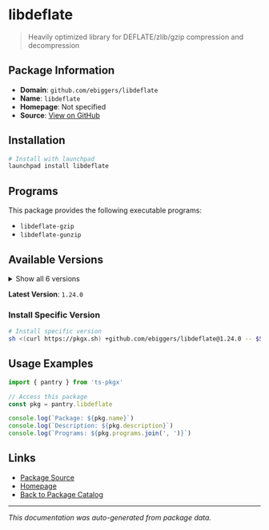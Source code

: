 # libdeflate

> Heavily optimized library for DEFLATE/zlib/gzip compression and decompression

## Package Information

- **Domain**: `github.com/ebiggers/libdeflate`
- **Name**: `libdeflate`
- **Homepage**: Not specified
- **Source**: [View on GitHub](https://github.com/pkgxdev/pantry/tree/main/projects/github.com/ebiggers/libdeflate/package.yml)

## Installation

```bash
# Install with launchpad
launchpad install libdeflate
```

## Programs

This package provides the following executable programs:

- `libdeflate-gzip`
- `libdeflate-gunzip`

## Available Versions

<details>
<summary>Show all 6 versions</summary>

- `1.24.0`, `1.23.0`, `1.22.0`, `1.21.0`, `1.20.0`
- `1.19.0`

</details>

**Latest Version**: `1.24.0`

### Install Specific Version

```bash
# Install specific version
sh <(curl https://pkgx.sh) +github.com/ebiggers/libdeflate@1.24.0 -- $SHELL -i
```

## Usage Examples

```typescript
import { pantry } from 'ts-pkgx'

// Access this package
const pkg = pantry.libdeflate

console.log(`Package: ${pkg.name}`)
console.log(`Description: ${pkg.description}`)
console.log(`Programs: ${pkg.programs.join(', ')}`)
```

## Links

- [Package Source](https://github.com/pkgxdev/pantry/tree/main/projects/github.com/ebiggers/libdeflate/package.yml)
- [Homepage](#)
- [Back to Package Catalog](../../../package-catalog.md)

---

*This documentation was auto-generated from package data.*
